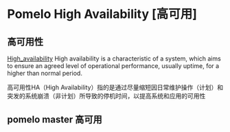 # Pomelo High Availability [高可用]

## 高可用性
[High_availability](https://en.wikipedia.org/wiki/High_availability)
High availability is a characteristic of a system, which aims to ensure an agreed level of operational performance, usually uptime, for a higher than normal period.

高可用性HA（High Availability）指的是通过尽量缩短因日常维护操作（计划）和突发的系统崩溃（非计划）所导致的停机时间，以提高系统和应用的可用性

## pomelo master 高可用

